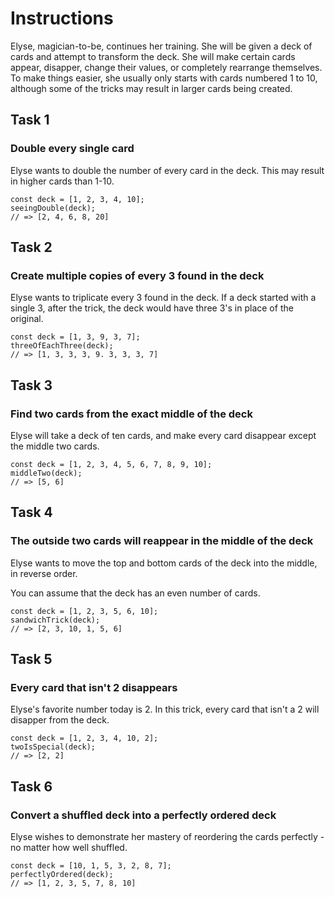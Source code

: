 # Instructions

Elyse, magician-to-be, continues her training. She will be given a deck of cards and attempt to transform the deck. She will make certain cards appear, disapper, change their values, or completely rearrange themselves. To make things easier, she usually only starts with cards numbered 1 to 10, although some of the tricks may result in larger cards being created.

## Task 1

### Double every single card

Elyse wants to double the number of every card in the deck. This may result in higher cards than 1-10.

    const deck = [1, 2, 3, 4, 10];
    seeingDouble(deck);
    // => [2, 4, 6, 8, 20]

## Task 2

### Create multiple copies of every 3 found in the deck

Elyse wants to triplicate every 3 found in the deck. If a deck started with a single 3, after the trick, the deck would have three 3's in place of the original.

    const deck = [1, 3, 9, 3, 7];
    threeOfEachThree(deck);
    // => [1, 3, 3, 3, 9. 3, 3, 3, 7]

## Task 3

### Find two cards from the exact middle of the deck

Elyse will take a deck of ten cards, and make every card disappear except the middle two cards.

    const deck = [1, 2, 3, 4, 5, 6, 7, 8, 9, 10];
    middleTwo(deck);
    // => [5, 6]

## Task 4

### The outside two cards will reappear in the middle of the deck

Elyse wants to move the top and bottom cards of the deck into the middle, in reverse order.

You can assume that the deck has an even number of cards.

    const deck = [1, 2, 3, 5, 6, 10];
    sandwichTrick(deck);
    // => [2, 3, 10, 1, 5, 6]

## Task 5

### Every card that isn't 2 disappears

Elyse's favorite number today is 2. In this trick, every card that isn't a 2 will disapper from the deck.

    const deck = [1, 2, 3, 4, 10, 2];
    twoIsSpecial(deck);
    // => [2, 2]

## Task 6

### Convert a shuffled deck into a perfectly ordered deck

Elyse wishes to demonstrate her mastery of reordering the cards perfectly - no matter how well shuffled.

    const deck = [10, 1, 5, 3, 2, 8, 7];
    perfectlyOrdered(deck);
    // => [1, 2, 3, 5, 7, 8, 10]
